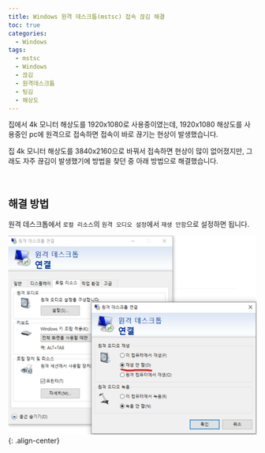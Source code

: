 ```yaml
---
title: Windows 원격 데스크톱(mstsc) 접속 끊김 해결
toc: true
categories:
  - Windows
tags:
  - mstsc
  - Windows
  - 끊김
  - 원격데스크톱
  - 팅김
  - 해상도
---
```


집에서 4k 모니터 해상도를 1920x1080로 사용중이였는데, 1920x1080 해상도를 사용중인 pc에 원격으로 접속하면 접속이 바로 끊기는 현상이 발생했습니다.

집 4k 모니터 해상도를 3840x2160으로 바꿔서 접속하면 현상이 많이 없어졌지만, 그래도 자주 끊김이 발생했기에 방법을 찾던 중 아래 방법으로 해결했습니다.

<br>

## **해결 방법**

원격 데스크톱에서 `로컬 리소스`의 `원격 오디오 설정`에서 `재생 안함`으로 설정하면 됩니다.

![remote desktop remote audio setting](/assets/images/posts/2022-8-7-windows-mstsc-disconnected/img-1.png){: .align-center}
